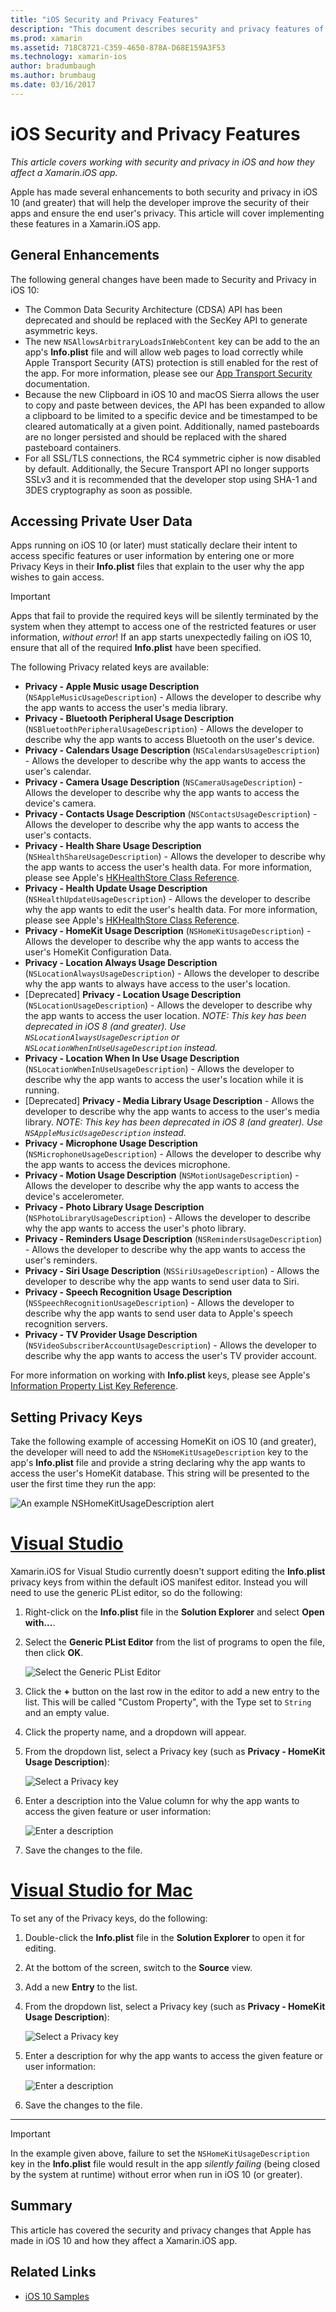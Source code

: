 ```yaml
---
title: "iOS Security and Privacy Features"
description: "This document describes security and privacy features of iOS and discusses how to use them with Xamarin.iOS. It takes a look at updates made in iOS 10 and how to access private user data."
ms.prod: xamarin
ms.assetid: 718C8721-C359-4650-878A-D68E159A3F53
ms.technology: xamarin-ios
author: bradumbaugh
ms.author: brumbaug
ms.date: 03/16/2017
---
```


# iOS Security and Privacy Features

_This article covers working with security and privacy in iOS and how they affect a Xamarin.iOS app._

Apple has made several enhancements to both security and privacy in iOS 10 (and greater) that will help the developer improve the security of their apps and ensure the end user's privacy. This article will cover implementing these features in a Xamarin.iOS app.
	
<a name="General-Enhancements" />

## General Enhancements

The following general changes have been made to Security and Privacy in iOS 10:

- The Common Data Security Architecture (CDSA) API has been deprecated and should be replaced with the SecKey API to generate asymmetric keys.
- The new `NSAllowsArbitraryLoadsInWebContent` key can be add to the an app's **Info.plist** file and will allow web pages to load correctly while Apple Transport Security (ATS) protection is still enabled for the rest of the app. For more information, please see our [App Transport Security](~/ios/app-fundamentals/ats.md) documentation.
- Because the new Clipboard in iOS 10 and macOS Sierra allows the user to copy and paste between devices, the API has been expanded to allow a clipboard to be limited to a specific device and be timestamped to be cleared automatically at a given point. Additionally, named pasteboards are no longer persisted and should be replaced with the shared pasteboard containers.
- For all SSL/TLS connections, the RC4 symmetric cipher is now disabled by default. Additionally, the Secure Transport API no longer supports SSLv3 and it is recommended that the developer stop using SHA-1 and 3DES cryptography as soon as possible.

<a name="Accessing-Private-User-Data" />

## Accessing Private User Data

Apps running on iOS 10 (or later) must statically declare their intent to access specific features or user information by entering one or more Privacy Keys in their **Info.plist** files that explain to the user why the app wishes to gain access.

> [!IMPORTANT]
> Apps that fail to provide the required keys will be silently terminated by the system when they attempt to access one of the restricted features or user information, _without error_! If an app starts unexpectedly failing on iOS 10, ensure that all of the required **Info.plist** have been specified.

The following Privacy related keys are available:

- **Privacy - Apple Music usage Description** (`NSAppleMusicUsageDescription`) - Allows the developer to describe why the app wants to access the user's media library.
- **Privacy - Bluetooth Peripheral Usage Description** (`NSBluetoothPeripheralUsageDescription`) - Allows the developer to describe why the app wants to access Bluetooth on the user's device.
- **Privacy - Calendars Usage Description** (`NSCalendarsUsageDescription`) - Allows the developer to describe why the app wants to access the user's calendar.
- **Privacy - Camera Usage Description** (`NSCameraUsageDescription`) - Allows the developer to describe why the app wants to access the device's camera.
- **Privacy - Contacts Usage Description** (`NSContactsUsageDescription`) - Allows the developer to describe why the app wants to access the user's contacts.
- **Privacy - Health Share Usage Description** (`NSHealthShareUsageDescription`) - Allows the developer to describe why the app wants to access the user's health data. For more information, please see Apple's [HKHealthStore Class Reference](https://developer.apple.com/reference/healthkit/hkhealthstore).
- **Privacy - Health Update Usage Description** (`NSHealthUpdateUsageDescription`) - Allows the developer to describe why the app wants to edit the user's health data. For more information, please see Apple's [HKHealthStore Class Reference](https://developer.apple.com/reference/healthkit/hkhealthstore).
- **Privacy - HomeKit Usage Description** (`NSHomeKitUsageDescription`) - Allows the developer to describe why the app wants to access the user's HomeKit Configuration Data.
- **Privacy - Location Always Usage Description** (`NSLocationAlwaysUsageDescription`) - Allows the developer to describe why the app wants to always have access to the user's location.
- [Deprecated] **Privacy - Location Usage Description** (`NSLocationUsageDescription`) - Allows the developer to describe why the app wants to access the user location. *NOTE: This key has been deprecated in iOS 8 (and greater). Use `NSLocationAlwaysUsageDescription` or `NSLocationWhenInUseUsageDescription` instead.*
- **Privacy - Location When In Use Usage Description** (`NSLocationWhenInUseUsageDescription`) - Allows the developer to describe why the app wants to access the user's location while it is running.
- [Deprecated] **Privacy - Media Library Usage Description** - Allows the developer to describe why the app wants to access to the user's media library. *NOTE: This key has been deprecated in iOS 8 (and greater). Use `NSAppleMusicUsageDescription` instead.*
- **Privacy - Microphone Usage Description** (`NSMicrophoneUsageDescription`) - Allows the developer to describe why the app wants to access the devices microphone.
- **Privacy - Motion Usage Description** (`NSMotionUsageDescription`) - Allows the developer to describe why the app wants to access the device's accelerometer.
- **Privacy - Photo Library Usage Description** (`NSPhotoLibraryUsageDescription`) - Allows the developer to describe why the app wants to access the user's photo library.
- **Privacy - Reminders Usage Description** (`NSRemindersUsageDescription`) - Allows the developer to describe why the app wants to access the user's reminders.
- **Privacy - Siri Usage Description** (`NSSiriUsageDescription`) - Allows the developer to describe why the app wants to send user data to Siri.
- **Privacy - Speech Recognition Usage Description** (`NSSpeechRecognitionUsageDescription`) - Allows the developer to describe why the app wants to send user data to Apple's speech recognition servers.
- **Privacy - TV Provider Usage Description** (`NSVideoSubscriberAccountUsageDescription`) - Allows the developer to describe why the app wants to access the user's TV provider account.

For more information on working with **Info.plist** keys, please see Apple's [Information Property List Key Reference](https://developer.apple.com/library/content/documentation/General/Reference/InfoPlistKeyReference/Introduction/Introduction.html#//apple_ref/doc/uid/TP40009248-SW1).

<a name="Setting-Privacy-Keys" />

## Setting Privacy Keys

Take the following example of accessing HomeKit on iOS 10 (and greater), the developer will need to add the `NSHomeKitUsageDescription` key to the app's **Info.plist** file and provide a string declaring why the app wants to access the user's HomeKit database. This string will be presented to the user the first time they run the app:

![An example NSHomeKitUsageDescription alert](security-privacy-images/info01.png "An example NSHomeKitUsageDescription alert")

# [Visual Studio](#tab/vswin)

Xamarin.iOS for Visual Studio currently doesn't support editing the **Info.plist** privacy keys from within the default iOS manifest editor. Instead you will need to use the generic PList editor, so do the following:

1. Right-click on the **Info.plist** file in the **Solution Explorer** and select **Open with...**.
2. Select the **Generic PList Editor** from the list of programs to open the file, then click **OK**.

	![Select the Generic PList Editor](security-privacy-images/InfoEditorSelectionVs.png "Select the Generic PList Editor")
3. Click the **+** button on the last row in the editor to add a new entry to the list. This will be called "Custom Property", with the Type set to `String` and an empty value.
4. Click the property name, and a dropdown will appear.
5. From the dropdown list, select a Privacy key (such as **Privacy - HomeKit Usage Description**): 

	![Select a Privacy key](security-privacy-images/InfoPListEditorSelectKey.png "Select a Privacy key")
6. Enter a description into the Value column for why the app wants to access the given feature or user information: 

	![Enter a description](security-privacy-images/InfoPListSetValue.png "Enter a description")
7. Save the changes to the file.

# [Visual Studio for Mac](#tab/vsmac)

To set any of the Privacy keys, do the following:

1. Double-click the **Info.plist** file in the **Solution Explorer** to open it for editing.
2. At the bottom of the screen, switch to the **Source** view.
3. Add a new **Entry** to the list.
4. From the dropdown list, select a Privacy key (such as **Privacy - HomeKit Usage Description**): 

	![Select a Privacy key](security-privacy-images/info02.png "Select a Privacy key")
5. Enter a description for why the app wants to access the given feature or user information: 

	![Enter a description](security-privacy-images/info03.png "Enter a description")
6. Save the changes to the file.

-----

> [!IMPORTANT]
> In the example given above, failure to set the `NSHomeKitUsageDescription` key in the **Info.plist** file would result in the app _silently failing_ (being closed by the system at runtime) without error when run in iOS 10 (or greater).

<a name="Summary" />

## Summary

This article has covered the security and privacy changes that Apple has made in iOS 10 and how they affect a Xamarin.iOS app.

## Related Links

- [iOS 10 Samples](https://developer.xamarin.com/samples/ios/iOS10/)
